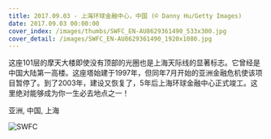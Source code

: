 ```yaml
---
title: 2017.09.03 - 上海环球金融中心，中国 (© Danny Hu/Getty Images)
date: 2017.09.03 00:00:00
cover_index: /images/thumbs/SWFC_EN-AU8629361490_533x300.jpg
cover_detail: /images/SWFC_EN-AU8629361490_1920x1080.jpg
---
```


这座101层的摩天大楼即使没有顶部的光圈也是上海天际线的显著标志。它曾经是中国大陆第一高楼。这座塔始建于1997年，但同年7月开始的亚洲金融危机使该项目暂停了。到了2003年，建设又恢复了，5年后上海环球金融中心正式竣工。这里绝对能够成为你一生必去地点之一！

亚洲, 中国, 上海

![SWFC](/images/SWFC_EN-AU8629361490_1920x1080.jpg)
